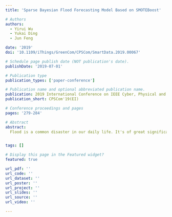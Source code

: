 ```yaml
---
title: 'Sparse Bayesian Flood Forecasting Model Based on SMOTEBoost'

# Authors
authors:
  - Yirui Wu
  - Yukai Ding
  - Jun Feng

date: '2019'
doi: '10.1109/iThings/GreenCom/CPSCom/SmartData.2019.00067'

# Schedule page publish date (NOT publication's date).
publishDate: '2019-07-01'

# Publication type
publication_types: ['paper-conference']

# Publication name and optional abbreviated publication name.
publication: 2019 International Conference on IEEE Cyber, Physical and Social Computing
publication_short: CPSCom'19(EI)

# Conference proceedings and pages
pages: '279-284'

# Abstract
abstract: 
  Flood is a common disaster in our daily life. It's of great significance to improve the accuracy of flood forecasting, in order to help get rid of loss in both lives and property. However, there exists a uneven distribution of samples in factors of flood forecasting. Therefore, it's difficult to train a single datadriven model to describe the entire complex process of flood generation. In this paper, we propose a novel SMOTEBoost algorithm to perform flood forecasting with both high accuracy and robustness. Specifically, we firstly adopt a SMOTE algorithm to generate virtual samples, which greatly alleviates the problem of uneven sample distribution. Afterwards, we propose a sparse Bayesian model, which is trained with AdaBoost training strategy by improving its performance in over-fitting. At last, we carry out experiments on flood foretasting in Changhua river, which shows that the proposed method achieves high accuracy in prediction, thus owing practical usage.


tags: []

# Display this page in the Featured widget?
featured: true

url_pdf: ''
url_code: ''
url_dataset: ''
url_poster: ''
url_project: ''
url_slides: ''
url_source: ''
url_video: ''

---
```

